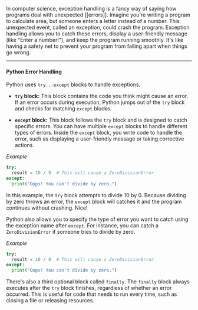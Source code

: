 In computer science, exception handling is a fancy way of saying how programs deal with unexpected [[errors]]. Imagine you're writing a program to calculate area, but someone enters a letter instead of a number. This unexpected event, called an exception, could crash the program. Exception handling allows you to catch these errors, display a user-friendly message (like "Enter a number!"), and keep the program running smoothly. It's like having a safety net to prevent your program from falling apart when things go wrong.

---
#### Python Error Handling

Python uses `try...except` blocks to handle exceptions.

*  **`try` block:** This block contains the code you think might cause an error. If an error occurs during execution, Python jumps out of the `try` block and checks for matching `except` blocks.

*  **`except` block:** This block follows the `try` block and is designed to catch specific errors. You can have multiple `except` blocks to handle different types of errors. Inside the `except` block, you write code to handle the error, such as displaying a user-friendly message or taking corrective actions.

*Example*
```python
try:
  result = 10 / 0  # This will cause a ZeroDivisionError
except:
  print("Oops! You can't divide by zero.")
```
In this example, the `try` block attempts to divide 10 by 0. Because dividing by zero throws an error, the `except` block will catches it and the program continues without crashing. Nice!

Python also allows you to specify the type of error you want to catch using the exception name after `except`. For instance, you can catch a `ZeroDivisionError` if someone tries to divide by zero.

*Example*
```python
try:
  result = 10 / 0  # This will cause a ZeroDivisionError
except:
  print("Oops! You can't divide by zero.")
```


There's also a third optional block called `finally`. The `finally` block always executes after the `try` block finishes, regardless of whether an error occurred. This is useful for code that needs to run every time, such as closing a file or releasing resources.